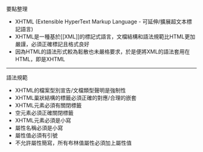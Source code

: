 要點整理
- XHTML (Extensible HyperText Markup Language - 可延伸/擴展超文本標記語言)
- XHTML是一種基於[[XML]]的標記式語言，文檔結構和語法規範比HTML更加嚴謹，必須正確標記且格式良好
- 因為HTML的語法形式較為鬆散也未嚴格要求，於是便將XML的語法套用在HTML，即是XHTML

---

語法規範
- XHTML的檔案型別宣告/文檔類型聲明是強制性
- XHTML巢狀結構的標籤必須正確的對應/合理的嵌套
- XHTML元素必須有關閉標籤
- 空元素必須正確關閉標籤
- XHTML元素必須是小寫
- 屬性名稱必須是小寫
- 屬性值必須有引號
- 不允許屬性簡寫，所有布林值屬性必須加上屬性值